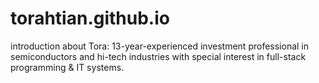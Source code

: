 # torahtian.github.io
introduction about Tora:
13-year-experienced investment professional in semiconductors and hi-tech industries
with special interest in full-stack programming & IT systems.
